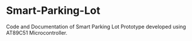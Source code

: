 # Smart-Parking-Lot

Code and Documentation of Smart Parking Lot Prototype developed using AT89C51 Microcontroller.
